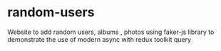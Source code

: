 # random-users
Website to add random users, albums , photos using faker-js library to demonstrate the use of modern async with redux toolkit query
